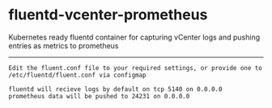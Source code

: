 # fluentd-vcenter-prometheus

Kubernetes ready fluentd container for capturing vCenter logs and pushing entries as metrics to prometheus

---
```
Edit the fluent.conf file to your required settings, or provide one to /etc/fluentd/fluent.conf via configmap

fluentd will recieve logs by default on tcp 5140 on 0.0.0.0
prometheus data will be pushed to 24231 on 0.0.0.0
```